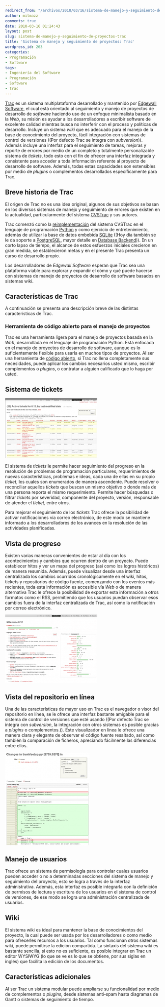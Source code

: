 ```yaml
---
redirect_from: "/archivos/2010/03/16/sistema-de-manejo-y-seguimiento-de-proyectos-trac/"
author: milmazz
comments: true
date: 2010-03-16 01:24:43
layout: post
slug: sistema-de-manejo-y-seguimiento-de-proyectos-trac
title: 'Sistema de manejo y seguimiento de proyectos: Trac'
wordpress_id: 263
categories:
- Programación
- Software
tags:
- Ingeniería del Software
- Programación
- Software
- trac
---
```


[Trac](http://trac.edgewall.org) es un sistema multiplataforma desarrollado y mantenido por [Edgewall Software](http://edgewall.org), el cual está orientado al seguimiento y manejo de proyectos de desarrollo de _software_ haciendo uso de un enfoque minimalista basado en la _Web_, su misión es ayudar a los desarrolladores a escribir software de excelente calidad mientras busca no interferir con el proceso y políticas de desarrollo. Incluye un sistema _wiki_ que es adecuado para el manejo de la base de conocimiento del proyecto, fácil integración con sistemas de control de versiones ((Por defecto Trac se integra con _subversion_)). Además incluye una interfaz para el seguimiento de tareas, mejoras y reporte de errores por medio de un completo y totalmente personalizable sistema de _tickets_, todo esto con el fin de ofrecer una interfaz integrada y consistente para acceder a toda información referente al proyecto de desarrollo de software. Además, todas estas capacidades son extensibles por medio de _plugins_ o complementos desarrollados específicamente para Trac.

## Breve historia de Trac

El origen de Trac no es una idea original, algunos de sus objetivos se basan en los diversos sistemas de manejo y seguimiento de errores que existen en la actualidad, particularmente del sistema [CVSTrac](http://cvstrac.org/) y sus autores.

Trac comenzó como la [reimplementación](http://trac.edgewall.org/wiki/TracHistory) del sistema CVSTrac en el lenguaje de programación [Python](http://www.python.org) y como ejercicio de entretenimiento, además de utilizar la base de datos embebida [SQLite](http://www.sqlite.org) ((Hoy día también se le da soporte a [PostgreSQL](http://www.postgresql.org), mayor detalle en [Database Backend](http://trac.edgewall.org/wiki/DatabaseBackend))). En un corto lapso de tiempo, el alcance de estos esfuerzos iniciales crecieron en gran medida, se establecieron metas y en el presente Trac presenta un curso de desarrollo propio.

Los desarrolladores de _Edgewall Software_ esperan que Trac sea una plataforma viable para explorar y expandir el cómo y qué puede hacerse con sistemas de manejo de proyectos de desarrollo de software basados en sistemas wiki.

## Características de Trac

A continuación se presenta una descripción breve de las distintas características de Trac.

### Herramienta de código abierto para el manejo de proyectos

Trac es una herramienta ligera para el manejo de proyectos basada en la _Web_, desarrollada en el lenguaje de programación Python. Está enfocada en el manejo de proyectos de desarrollo de software, aunque es lo suficientemente flexible para usarla en muchos tipos de proyectos. Al ser una herramienta de [código abierto](http://trac.edgewall.org/wiki/TracLicense), si Trac no llena completamente sus necesidades, puede aplicar los cambios necesarios usted mismo, escribir complementos o _plugins_, o contratar a alguien calificado que lo haga por usted.

## Sistema de tickets


![Tickets activos para el hito 0.12 de Trac, ordenados por última fecha de modificación](/images/2010-03-16-sistema-de-manejo-y-seguimiento-de-proyectos-trac/tickets-300x193.png)

El sistema de _tickets_ le permite hacer seguimiento del progreso en la resolución de problemas de programación particulares, requerimientos de nuevas características, problemas e ideas, cada una de ellas en su propio _ticket_, los cuales son enumerados de manera ascendente. Puede resolver o reconciliar aquellos _tickets_ que buscan un mismo objetivo o donde más de una persona reporta el mismo requerimiento. Permite hacer búsquedas o filtrar _tickets_ por severidad, componente del proyecto, versión, responsable de atender el _ticket_, entre otros.

Para mejorar el seguimiento de los _tickets_ Trac ofrece la posibilidad de activar notificaciones vía correo electrónico, de este modo se mantiene informado a los desarrolladores de los avances en la resolución de las actividades planificadas.

## Vista de progreso

Existen varias maneras convenientes de estar al día con los acontecimientos y cambios que ocurren dentro de un proyecto. Puede establecer hitos y ver un mapa del progreso (así como los logros históricos) de manera resumida. Además, puede visualizar desde una interfaz centralizada los cambios ocurridos cronológicamente en el wiki, hitos, tickets y repositorios de código fuente, comenzando con los eventos más recientes, toda esta información es accesible vía _Web_ o de manera alternativa Trac le ofrece la posibilidad de exportar esta información a otros formatos como el RSS, permitiendo que los usuarios puedan observar esos cambios fuera de la interfaz centralizada de Trac, así como la notificación por correo electrónico.

![vista de progreso del proyecto](/images/2010-03-16-sistema-de-manejo-y-seguimiento-de-proyectos-trac/milestone-300x221.png "Vista del avance del proyecto para un hito particular")

## Vista del repositorio en línea

Una de las características de mayor uso en Trac es el navegador o visor del repositorio en línea, se le ofrece una interfaz bastante amigable para el sistema de control de versiones que esté usando ((Por defecto Trac se integra con _subversion_, la integración con otros sistemas es posible gracias a _plugins_ o complementos.)). Este visualizador en línea le ofrece una manera clara y elegante de observar el código fuente resaltado, así como también la comparación de ficheros, apreciando fácilmente las diferencias entre ellos.

![Visor de código fuente en Trac](/images/2010-03-16-sistema-de-manejo-y-seguimiento-de-proyectos-trac/code-275x300.png "Cambios entre revisiones en trunk/setup.py")

## Manejo de usuarios

Trac ofrece un sistema de permisología para controlar cuales usuarios pueden acceder o no a determinadas secciones del sistema de manejo y seguimiento del proyecto, esto se logra a través de la interfaz administrativa. Además, esta interfaz es posible integrarla con la definición de permisos de lectura y escritura de los usuarios en el sistema de control de versiones, de ese modo se logra una
administración centralizada de usuarios.

## Wiki

El sistema wiki es ideal para mantener la base de conocimientos del proyecto, la cual puede ser usada por los desarrolladores o como medio para ofrecerles recursos a los usuarios. Tal como funcionan otros sistemas wiki, puede permitirse la edición compartida. La sintaxis del sistema wiki es bastante sencilla, si esto no es suficiente, es posible integrar en Trac un editor WYSIWYG (lo que se ve es lo que se obtiene, por sus siglas en inglés) que facilita la edición de los documentos.

## Características adicionales

Al ser Trac un sistema modular puede ampliarse su funcionalidad por medio de complementos o _plugins_, desde sistemas anti-spam hasta diagramas de Gantt o sistemas de seguimiento de tiempo.
